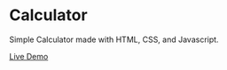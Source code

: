 # Calculator
<p>Simple Calculator made with HTML, CSS, and Javascript.</p>
<a href="https://mrgochu.github.io/calculator/">Live Demo</a>
